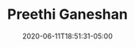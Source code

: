 ---
title: "Preethi Ganeshan"
date: 2020-06-11T18:51:31-05:00
image : "/images/speakers/preethi-ganeshan.jpg"
designation : ""
country: ""
twitter: ""
linkedin: ""
github: ""
draft: true
---
